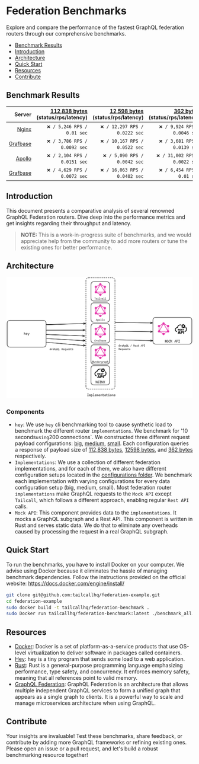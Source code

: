 # Federation Benchmarks

Explore and compare the performance of the fastest GraphQL federation routers through our comprehensive benchmarks.

- [Benchmark Results](#benchmark-results)
- [Introduction](#introduction)
- [Architecture](#architecture)
- [Quick Start](#quick-start)
- [Resources](#resources)
- [Contribute](#contribute)

## Benchmark Results

<!-- PERFORMANCE_RESULTS_START -->
| Server | [112,838 bytes](./source/big.json) (status/rps/latency) | [12,598 bytes](./source/medium.json) (status/rps/latency) | [362 bytes](./source/small.json) (status/rps/latency) |
| ---: | ---: | ---: | ---: |
| [Nginx](https://nginx.org/en/) | `❌ / 5,246 RPS / 0.01 sec` | `❌ / 12,297 RPS / 0.0222 sec` | `❌ / 9,924 RPS / 0.0046 sec` |
| [Grafbase](https://github.com/grafbase/grafbase) | `❌ / 3,786 RPS / 0.0092 sec` | `❌ / 10,167 RPS / 0.0522 sec` | `❌ / 3,681 RPS / 0.0139 sec` |
| [Apollo](https://github.com/apollographql/router) | `❌ / 2,104 RPS / 0.0151 sec` | `❌ / 5,090 RPS / 0.0042 sec` | `❌ / 31,002 RPS / 0.0022 sec` |
| [Grafbase](https://github.com/grafbase/grafbase) | `❌ / 4,629 RPS / 0.0072 sec` | `❌ / 16,063 RPS / 0.0402 sec` | `❌ / 6,454 RPS / 0.01 sec` |
<!-- PERFORMANCE_RESULTS_END -->

## Introduction

This document presents a comparative analysis of several renowned GraphQL Federation routers. Dive deep into the performance metrics and get insights regarding their throughput and latency.

> **NOTE:** This is a work-in-progress suite of benchmarks, and we would appreciate help from the community to add more routers or tune the existing ones for better performance.

## Architecture

![image info](./files/diagram.png)

### Components

* `hey`: We use `hey` cli benchmarking tool to cause synthetic load to benchmark the different router `implementations`. We benchmark for '10 seconds` using `200 connections`. We constructed three different request payload configurations: [big](./scripts/bench-hey-big.json), [medium](./scripts/bench-hey-medium.json), [small](./scripts/bench-hey-small.json). Each configuration queries a response of payload size of [112,838 bytes](./source/big.json), [12598 bytes](./source/medium.json), and [362 bytes](./source/small.json) respectively.
* `Implementations`: We use a collection of different federation implementations, and for each of them, we also have different configuration setups located in the [configurations folder](./configurations/). We benchmark each implementation with varying configurations for every data configuration setup (big, medium, small). Most federation router `implementations` make GraphQL requests to the `Mock API` except `Tailcall`, which follows a different approach, enabling regular `Rest API` calls.
* `Mock API`: This component provides data to the `implementations`. It mocks a GraphQL subgraph and a Rest API. This component is written in Rust and serves static data. We do that to eliminate any overheads caused by processing the request in a real GraphQL subgraph.

## Quick Start

To run the benchmarks, you have to install Docker on your computer. We advise using Docker because it eliminates the hassle of managing benchmark dependencies. Follow the instructions provided on the official website: https://docs.docker.com/engine/install/

```bash
git clone git@github.com:tailcallhq/federation-example.git
cd federation-example
sudo docker build -t tailcallhq/federation-benchmark .
sudo Docker run tailcallhq/federation-benchmark:latest ./benchmark_all.sh
```

## Resources

* [Docker](https://www.docker.com/): Docker is a set of platform-as-a-service products that use OS-level virtualization to deliver software in packages called containers.
* [Hey](https://github.com/rakyll/hey): hey is a tiny program that sends some load to a web application.
* [Rust](https://www.rust-lang.org/): Rust is a general-purpose programming language emphasizing performance, type safety, and concurrency. It enforces memory safety, meaning that all references point to valid memory.
* [GraphQL Federation](https://graphql.com/learn/federated-architecture/): GraphQL Federation is an architecture that allows multiple independent GraphQL services to form a unified graph that appears as a single graph to clients. It is a powerful way to scale and manage microservices architecture when using GraphQL.

## Contribute

Your insights are invaluable! Test these benchmarks, share feedback, or contribute by adding more GraphQL frameworks or refining existing ones. Please open an issue or a pull request, and let's build a robust benchmarking resource together!
